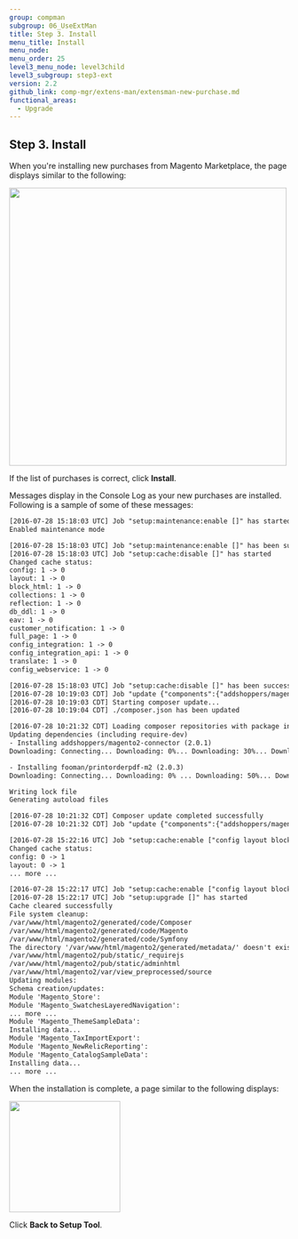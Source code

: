 ```yaml
---
group: compman
subgroup: 06_UseExtMan
title: Step 3. Install
menu_title: Install
menu_node:
menu_order: 25
level3_menu_node: level3child
level3_subgroup: step3-ext
version: 2.2
github_link: comp-mgr/extens-man/extensman-new-purchase.md
functional_areas:
  - Upgrade
---
```


## Step 3. Install
When you're installing new purchases from Magento Marketplace, the page displays similar to the following:

<img src="{{ site.baseurl }}/common/images/extensman_new-purchases-step3install.png" width="500px">

If the list of purchases is correct, click **Install**.

Messages display in the Console Log as your new purchases are installed. Following is a sample of some of these messages:

```xml
[2016-07-28 15:18:03 UTC] Job "setup:maintenance:enable []" has started
Enabled maintenance mode

[2016-07-28 15:18:03 UTC] Job "setup:maintenance:enable []" has been successfully completed
[2016-07-28 15:18:03 UTC] Job "setup:cache:disable []" has started
Changed cache status:
config: 1 -> 0
layout: 1 -> 0
block_html: 1 -> 0
collections: 1 -> 0
reflection: 1 -> 0
db_ddl: 1 -> 0
eav: 1 -> 0
customer_notification: 1 -> 0
full_page: 1 -> 0
config_integration: 1 -> 0
config_integration_api: 1 -> 0
translate: 1 -> 0
config_webservice: 1 -> 0

[2016-07-28 15:18:03 UTC] Job "setup:cache:disable []" has been successfully completed
[2016-07-28 10:19:03 CDT] Job "update {"components":{"addshoppers/magento2-connector":{"name":"addshoppers/magento2-connector","version":"2.0.1"},"addshoppers/purchase-sharing":{"name":"addshoppers/purchase-sharing","version":"2.0.1"},"fooman/printorderpdf-m2":{"name":"fooman/printorderpdf-m2","version":"2.0.3"}" has been started
[2016-07-28 10:19:03 CDT] Starting composer update...
[2016-07-28 10:19:04 CDT] ./composer.json has been updated

[2016-07-28 10:21:32 CDT] Loading composer repositories with package information
Updating dependencies (including require-dev)
- Installing addshoppers/magento2-connector (2.0.1)
Downloading: Connecting... Downloading: 0%... Downloading: 30%... Downloading: 100%

- Installing fooman/printorderpdf-m2 (2.0.3)
Downloading: Connecting... Downloading: 0% ... Downloading: 50%... Downloading: 100%

Writing lock file
Generating autoload files

[2016-07-28 10:21:32 CDT] Composer update completed successfully
[2016-07-28 10:21:32 CDT] Job "update {"components":{"addshoppers/magento2-connector":{"name":"addshoppers/magento2-connector","version":"2.0.1"},"addshoppers/purchase-sharing":{"name":"addshoppers/purchase-sharing","version":"2.0.1"},"fooman/printorderpdf-m2":{"name":"fooman/printorderpdf-m2","version":"2.0.3"}}}" has successfully completed

[2016-07-28 15:22:16 UTC] Job "setup:cache:enable ["config layout block_html collections reflection db_ddl eav customer_notification full_page config_integration config_integration_api translate config_webservice"]" has started
Changed cache status:
config: 0 -> 1
layout: 0 -> 1
... more ...

[2016-07-28 15:22:17 UTC] Job "setup:cache:enable ["config layout block_html collections reflection db_ddl eav customer_notification full_page config_integration config_integration_api translate config_webservice"]" has been successfully completed
[2016-07-28 15:22:17 UTC] Job "setup:upgrade []" has started
Cache cleared successfully
File system cleanup:
/var/www/html/magento2/generated/code/Composer
/var/www/html/magento2/generated/code/Magento
/var/www/html/magento2/generated/code/Symfony
The directory '/var/www/html/magento2/generated/metadata/' doesn't exist - skipping cleanup
/var/www/html/magento2/pub/static/_requirejs
/var/www/html/magento2/pub/static/adminhtml
/var/www/html/magento2/var/view_preprocessed/source
Updating modules:
Schema creation/updates:
Module 'Magento_Store':
Module 'Magento_SwatchesLayeredNavigation':
... more ...
Module 'Magento_ThemeSampleData':
Installing data... 
Module 'Magento_TaxImportExport':
Module 'Magento_NewRelicReporting':
Module 'Magento_CatalogSampleData':
Installing data...
... more ...
```

When the installation is complete, a page similar to the following displays:

<img src="{{ site.baseurl }}/common/images/extensman_new-purchases_finish.png" width="200px">

Click **Back to Setup Tool**.
